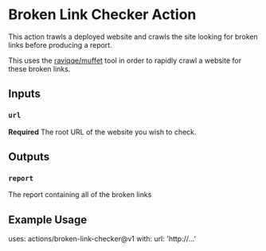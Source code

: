 # Broken Link Checker Action

This action trawls a deployed website and crawls the site looking for broken links before producing a report.

This uses the [raviqqe/muffet](https://github.com/raviqqe/muffet) tool in order to rapidly crawl a website for these broken links.

## Inputs

### `url`

**Required** The root URL of the website you wish to check.

## Outputs

### `report`

The report containing all of the broken links

## Example Usage

uses: actions/broken-link-checker@v1
with:
    url: 'http://...'